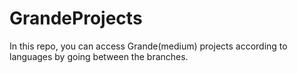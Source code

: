 # GrandeProjects
In this repo, you can access Grande(medium) projects according to languages by going between the branches.
